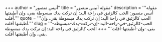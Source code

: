 +++
author = "أنيس منصور"
title = "مقولة أنيس منصور"
description = '''مقولة أنيس منصور: الحب كالزئبق في راحة اليد: إن تركت يدك مبسوطة بقي، وإن أطبقتها أفلت.'''
quote = '''الحب كالزئبق في راحة اليد: إن تركت يدك مبسوطة بقي، وإن أطبقتها أفلت.'''
slug = '''الحب-كالزئبق-في-راحة-اليد:-إن-تركت-يدك-مبسوطة-بقي،-وإن-أطبقتها-أفلت'''
+++
الحب كالزئبق في راحة اليد: إن تركت يدك مبسوطة بقي، وإن أطبقتها أفلت.
